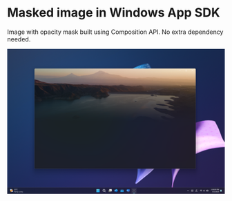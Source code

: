 # Masked image in Windows App SDK

Image with opacity mask built using Composition API. No extra dependency needed.

![](images/Screenshot.png)